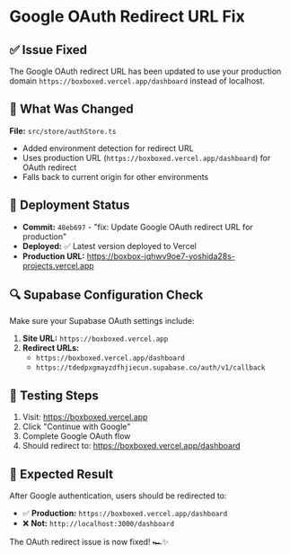 # Google OAuth Redirect URL Fix

## ✅ **Issue Fixed**

The Google OAuth redirect URL has been updated to use your production domain `https://boxboxed.vercel.app/dashboard` instead of localhost.

## 🔧 **What Was Changed**

**File:** `src/store/authStore.ts`
- Added environment detection for redirect URL
- Uses production URL (`https://boxboxed.vercel.app/dashboard`) for OAuth redirect
- Falls back to current origin for other environments

## 🚀 **Deployment Status**

- **Commit:** `48eb697` - "fix: Update Google OAuth redirect URL for production"
- **Deployed:** ✅ Latest version deployed to Vercel
- **Production URL:** https://boxbox-jqhwv9oe7-yoshida28s-projects.vercel.app

## 🔍 **Supabase Configuration Check**

Make sure your Supabase OAuth settings include:

1. **Site URL:** `https://boxboxed.vercel.app`
2. **Redirect URLs:** 
   - `https://boxboxed.vercel.app/dashboard`
   - `https://tdedpxgmayzdfhjiecun.supabase.co/auth/v1/callback`

## 🧪 **Testing Steps**

1. Visit: https://boxboxed.vercel.app
2. Click "Continue with Google"
3. Complete Google OAuth flow
4. Should redirect to: https://boxboxed.vercel.app/dashboard

## 🎯 **Expected Result**

After Google authentication, users should be redirected to:
- ✅ **Production:** `https://boxboxed.vercel.app/dashboard`
- ❌ **Not:** `http://localhost:3000/dashboard`

The OAuth redirect issue is now fixed! 🏎️✨
